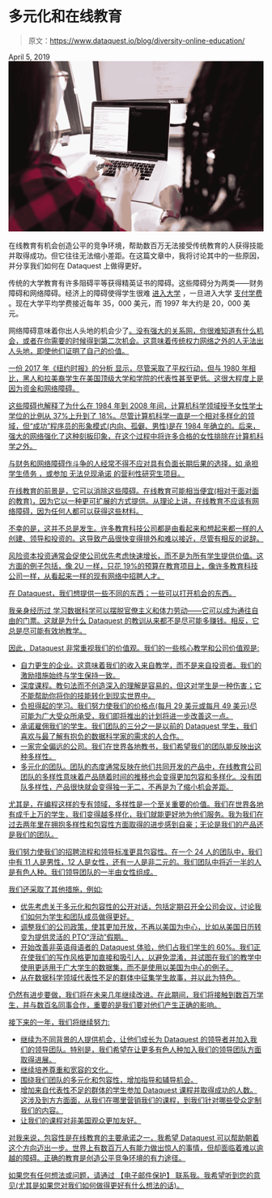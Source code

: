# 多元化和在线教育

> 原文：<https://www.dataquest.io/blog/diversity-online-education/>

April 5, 2019![diversity-education-dataquest](img/4e197eea07a0eccdccee72643ee5b255.png)

在线教育有机会创造公平的竞争环境，帮助数百万无法接受传统教育的人获得技能并取得成功。但它往往无法缩小差距。在这篇文章中，我将讨论其中的一些原因，并分享我们如何在 Dataquest 上做得更好。

传统的大学教育有许多阻碍平等获得精英证书的障碍。这些障碍分为两类——财务障碍和网络障碍。经济上的障碍使得学生很难 [<u>进入大学</u>](https://www.washingtonpost.com/news/wonk/wp/2014/03/05/these-four-charts-show-how-the-sat-favors-the-rich-educated-families) ，一旦进入大学 [<u>支付学费</u>](https://www.cnbc.com/2017/11/29/how-much-college-tuition-has-increased-from-1988-to-2018.html) 。现在大学平均学费接近每年 35，000 美元，而 1997 年大约是 20，000 美元。

网络障碍意味着你出人头地的机会少了[](https://www.npr.org/2018/10/01/649701669/the-american-dream-is-harder-to-find-in-some-neighborhoods)<u>。没有强大的关系网，你很难知道有什么机会，或者在你需要的时候得到第二次机会。这意味着传统权力网络之外的人[](https://www.washingtonpost.com/news/monkey-cage/wp/2015/02/12/academia-is-not-a-meritocracy)<u>无法出人头地，即使他们证明了自己的价值。</u></u>

 <u><u>一份 [<u>2017 年《纽约时报》的分析</u>](https://www.nytimes.com/interactive/2017/08/24/us/affirmative-action.html) 显示，尽管采取了平权行动，但与 1980 年相比，黑人和拉美裔学生在美国顶级大学和学院的代表性甚至更低。这很大程度上是因为资金和网络障碍。

这些障碍也解释了为什么在 1984 年到 2008 年间，计算机科学领域授予女性学士学位的比例从 37%上升到了 18%。尽管计算机科学一直是一个相对多样化的领域，但“成功”程序员的形象模式(内向、孤僻、男性)是在 1984 年确立的。后来，强大的网络强化了这种刻板印象，在这个过程中将许多合格的女性排除在计算机科学之外。

与财务和网络障碍作斗争的人经常不得不应对具有负面长期后果的选择，如 [<u>承担学生债务</u>](https://www.motherjones.com/politics/2018/08/debt-student-loan-forgiveness-betsy-devos-education-department-fedloan/) ，或参加 [<u>无法兑现承诺</u>](https://www.amazon.com/dp/B07CN5GXXX/ref=dp-kindle-redirect?_encoding=UTF8&btkr=1) 的营利性研究生项目。

在线教育的前景是，它可以消除这些障碍。在线教育可能相当便宜(相对于面对面的教育)，因为它以一种更可扩展的方式提供。从理论上讲，在线教育不应该有网络障碍，因为任何人都可以获得这些材料。

不幸的是，这并不总是发生。许多教育科技公司都是由看起来和想起来都一样的人创建、领导和投资的。这导致产品很快变得排外和难以接近，尽管有相反的说辞。

风险资本投资通常会促使公司优先考虑快速增长，而不是为所有学生提供价值。这方面的例子包括，像 2U 一样，只花 19%的预算[](https://www.huffpost.com/highline/article/capitalist-takeover-college/)<u>在教育项目上，像许多教育科技公司一样，从看起来一样的现有网络中招聘人才。</u>

 <u>在 Dataquest，我们想提供一些不同的东西；一些可以打开机会的东西。

[<u>我亲身经历过</u>](https://www.vikparuchuri.com/blog/i-barely-graduated-college/) 学习数据科学可以摆脱官僚主义和体力劳动——它可以成为通往自由的门票。这就是为什么 Dataquest 的教训从来都不是尽可能多赚钱。相反，它总是尽可能有效地教学。

因此，Dataquest 非常重视我们的价值观。我们的一些核心教学和公司价值观是:

*   自力更生的企业。这意味着我们的收入来自教学，而不是来自投资者。我们的激励措施始终与学生保持一致。
*   深度课程。教句法而不创造深入的理解是容易的，但这对学生是一种伤害；它不能帮助你将你的技能转化到现实世界中。
*   负担得起的学习。我们努力使我们的价格点(每月 29 美元或每月 49 美元)尽可能为广大受众所承受，我们即将推出的计划将进一步改善这一点。
*   承诺雇佣我们的学生。我们团队的三分之一是以前的 Dataquest 学生，我们喜欢与最了解有抱负的数据科学家的需求的人合作。
*   一家完全偏远的公司。我们在世界各地教书，我们希望我们的团队能反映出这种多样性。
*   多元化的团队。团队的态度通常反映在他们共同开发的产品中，在线教育公司团队的多样性意味着产品随着时间的推移也会变得更加包容和多样化。没有团队多样性，产品很快就会变得独一无二，不再是为了缩小机会差距。

尤其是，在编程这样的专有领域，多样性是一个至关重要的价值。我们在世界各地有成千上万的学生，我们变得越多样化，我们就能更好地为他们服务。我为我们在过去两年里在拥抱多样性和包容性方面取得的进步感到自豪；无论是我们的产品还是我们的团队。

我们努力使我们的招聘流程和领导标准更具包容性。在一个 24 人的团队中，我们中有 11 人是男性，12 人是女性，还有一人是非二元的。我们团队中将近一半的人是有色人种。我们领导团队的一半由女性组成。

我们还采取了其他措施，例如:

*   优先考虑关于多元化和包容性的公开对话，包括定期召开全公司会议，讨论我们如何为学生和团队成员做得更好。
*   调整我们的公司政策，使其更加开放，不再以美国为中心，比如从美国日历转变为提供灵活的 PTO“浮动”假期。
*   开始改善非英语母语者的 Dataquest 体验，他们占我们学生的 60%。我们正在使我们的写作风格更加直接和吸引人，以避免混淆，并试图在我们的教学中使用更适用于广大学生的数据集，而不是使用以美国为中心的例子。
*   从在数据科学领域代表性不足的群体中征集学生故事，并以此为特色。

仍然有进步要做，我们将在未来几年继续改进。在此期间，我们将接触到数百万学生，并与数百名同事合作，重要的是我们要对他们产生正确的影响。

接下来的一年，我们将继续努力:

*   继续为不同背景的人提供机会，让他们成长为 Dataquest 的领导者并加入我们的领导团队。特别是，我们希望在让更多有色人种加入我们的领导团队方面取得进展。
*   继续培养尊重和宽容的文化。
*   围绕我们团队的多元化和包容性，增加指导和辅导机会。
*   增加来自代表性不足的群体的学生参加 Dataquest 课程并取得成功的人数。这涉及到方方面面，从我们在哪里营销我们的课程，到我们针对哪些受众定制我们的内容。
*   让我们的课程对非美国观众更加友好。

对我来说，包容性是在线教育的主要承诺之一，我希望 Dataquest 可以帮助朝着这个方向迈出一步。世界上有数百万人有能力做出惊人的事情，但却面临着难以逾越的障碍。正确的教育是创造公平竞争环境的有力途径。

如果您有任何想法或问题，请通过 [<u>【电子邮件保护】</u>](/cdn-cgi/l/email-protection#02746b69426663766373776771762c6b6d) 联系我。我希望听到您的意见(尤其是如果您对我们如何做得更好有什么想法的话)。</u></u></u>